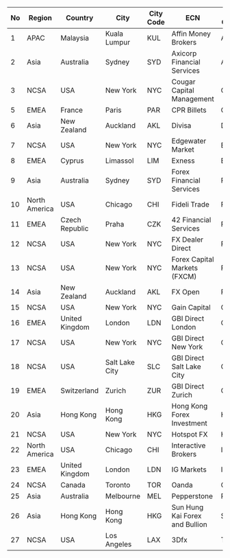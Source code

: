 | No | Region | Country | City | City Code | ECN | ECN Code |
| -- | -- | -- | -- | --  | -- | --  |
| 1 | APAC | Malaysia | Kuala Lumpur | KUL  | Affin Money Brokers  | AFUO  |
| 2 | Asia | Australia | Sydney | SYD  | Axicorp Financial Services  | AXI  |
| 3 | NCSA | USA | New York | NYC  | Cougar Capital Management | CCM  |
| 5 | EMEA | France | Paris | PAR  | CPR Billets | CPBI  |
| 6 | Asia | New Zealand | Auckland | AKL  | Divisa | DCFX  |
| 7 | NCSA | USA | New York | NYC  | Edgewater Market | EWN  |
| 8 | EMEA | Cyprus | Limassol | LIM  | Exness | EXN  |
| 9 | Asia | Australia | Sydney | SYD  | Forex Financial Services | FFS |
| 10 | North America | USA | Chicago | CHI  | Fideli Trade  | FTC | 
| 11 | EMEA | Czech Republic | Praha | CZK  | 42 Financial Services | FSP |
| 12 | NCSA | USA | New York | NYC  | FX Dealer Direct | FXDC | 
| 13 | NCSA | USA | New York | NYC  | Forex Capital Markets (FXCM) | FXN | 
| 14 | Asia | New Zealand | Auckland | AKL  | FX Open | FXO | 
| 15 | NCSA | USA | New York | NYC  | Gain Capital | GACI | 
| 16 | EMEA | United Kingdom | London | LDN  | GBI Direct London  | GBI | 
| 17 | NCSA | USA | New York | NYC  | GBI Direct New York | GBI | 
| 18 | NCSA | USA | Salt Lake City | SLC  | GBI Direct Salt Lake City | GBI | 
| 19 | EMEA | Switzerland | Zurich | ZUR  | GBI Direct Zurich | GBI | 
| 20 | Asia | Hong Kong | Hong Kong | HKG  | Hong Kong Forex Investment | HFH | 
| 21 | NCSA | USA | New York | NYC  | Hotspot FX  | HSFX | 
| 22 | North America | USA | Chicago | CHI  | Interactive Brokers  | IBC | 
| 23 | EMEA | United Kingdom | London | LDN  | IG Markets | IGML | 
| 24 | NCSA | Canada | Toronto | TOR  | Oanda | OAT | 
| 25 | Asia | Australia | Melbourne | MEL  | Pepperstone | PEP |
| 26 | Asia | Hong Kong | Hong Kong | HKG  | Sun Hung Kai Forex and Bullion | SHKE | 
| 27 | NCSA | USA | Los Angeles | LAX  | 3Dfx | TDF | 
